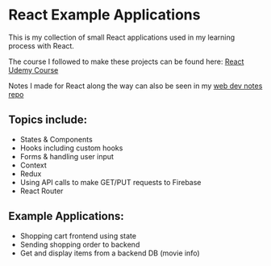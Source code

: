 # React Example Applications

This is my collection of small React applications used in my learning process with React.

The course I followed to make these projects can be found here: [React Udemy Course](https://www.udemy.com/course/react-the-complete-guide-incl-redux/)

Notes I made for React along the way can also be seen in my [web dev notes repo](https://github.com/paul7dxb/Obsidian-Web-Dev/tree/main/React.js)

## Topics include:
- States & Components
- Hooks including custom hooks
- Forms & handling user input
- Context
- Redux
- Using API calls to make GET/PUT requests to Firebase
- React Router

## Example Applications:

- Shopping cart frontend using state
- Sending shopping order to backend
- Get and display items from a backend DB (movie info)
